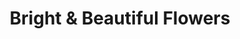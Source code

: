 ---
title: "Bright & Beautiful Flowers"
url: /dereham/bright-und-beautiful-flowers/
shop: Blumen
---